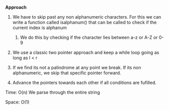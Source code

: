 **Approach**


1. We have to skip past any non alphanumeric characters. For this we can write a function called isalphanum() that can be called to check if the current index is alphanum
    1. We do this by checking if the character lies between a-z or A-Z or 0-9

2. We use a classic two pointer approach and keep a while loop going as long as l < r
3. If we find its not a palindrome at any point we break. If its non alphanumeric, we skip that specific pointer forward.
4. Advance the pointers towards each other if all conditions are fufilled.



Time: O(n) We parse through the entire string


Space: O(1)